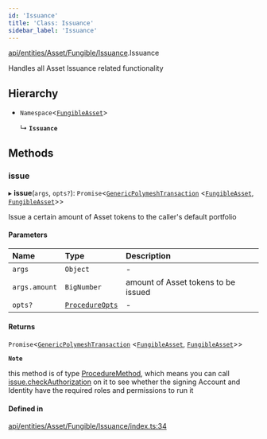 ```yaml
---
id: 'Issuance'
title: 'Class: Issuance'
sidebar_label: 'Issuance'
---
```


[api/entities/Asset/Fungible/Issuance](../../../../../../modules/API/Entities/Asset/Fungible/Issuance/Issuance.md).Issuance

Handles all Asset Issuance related functionality

## Hierarchy

- `Namespace`\<[`FungibleAsset`](../FungibleAsset.md)\>

  ↳ **`Issuance`**

## Methods

### issue

▸ **issue**(`args`, `opts?`): `Promise`\<[`GenericPolymeshTransaction`](../../../../../../modules/Types/Types.md#genericpolymeshtransaction) \<[`FungibleAsset`](../FungibleAsset.md), [`FungibleAsset`](../FungibleAsset.md)\>\>

Issue a certain amount of Asset tokens to the caller's default portfolio

#### Parameters

| Name          | Type                                                                                 | Description                         |
| :------------ | :----------------------------------------------------------------------------------- | :---------------------------------- |
| `args`        | `Object`                                                                             | -                                   |
| `args.amount` | `BigNumber`                                                                          | amount of Asset tokens to be issued |
| `opts?`       | [`ProcedureOpts`](../../../../../../interfaces/Types/ProcedureOpts/ProcedureOpts.md) | -                                   |

#### Returns

`Promise`\<[`GenericPolymeshTransaction`](../../../../../../modules/Types/Types.md#genericpolymeshtransaction) \<[`FungibleAsset`](../FungibleAsset.md), [`FungibleAsset`](../FungibleAsset.md)\>\>

**`Note`**

this method is of type [ProcedureMethod](../../../../../../interfaces/Types/ProcedureMethod/ProcedureMethod.md), which means you can call [issue.checkAuthorization](../../../../../../interfaces/Types/ProcedureMethod/ProcedureMethod.md#checkauthorization)
on it to see whether the signing Account and Identity have the required roles and permissions to run it

#### Defined in

[api/entities/Asset/Fungible/Issuance/index.ts:34](https://github.com/PolymeshAssociation/polymesh-sdk/blob/968f8d70c/src/api/entities/Asset/Fungible/Issuance/index.ts#L34)
